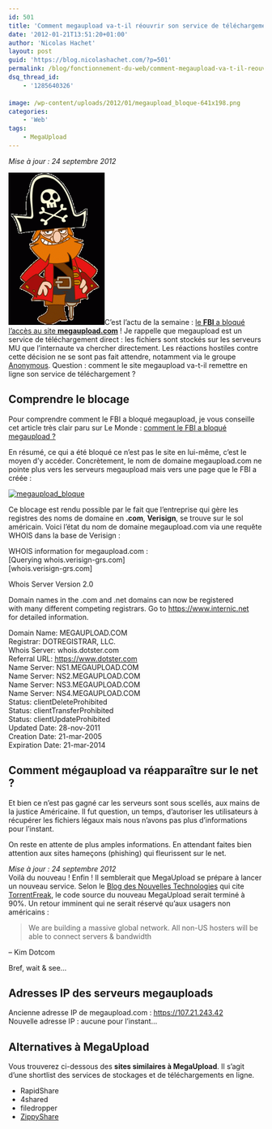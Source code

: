 ```yaml
---
id: 501
title: 'Comment megaupload va-t-il réouvrir son service de téléchargement ?'
date: '2012-01-21T13:51:20+01:00'
author: 'Nicolas Hachet'
layout: post
guid: 'https://blog.nicolashachet.com/?p=501'
permalink: /blog/fonctionnement-du-web/comment-megaupload-va-t-il-reouvrir-son-service-de-telechargement/
dsq_thread_id:
    - '1285640326'

image: /wp-content/uploads/2012/01/megaupload_bloque-641x198.png
categories:
    - 'Web'
tags:
    - MegaUpload
---
```


*Mise à jour : 24 septembre 2012*

![](/wp-content/uploads/2012/01/pirate-190x300.gif "pirate")C’est l’actu de la semaine : [le **FBI** a bloqué l’accès au site **megaupload.com**](https://www.lefigaro.fr/societes/2012/01/19/20005-20120119ARTFIG00753-la-justice-americaine-bloque-le-site-megaupload.php) ! Je rappelle que megaupload est un service de téléchargement direct : les fichiers sont stockés sur les serveurs MU que l’internaute va chercher directement. Les réactions hostiles contre cette décision ne se sont pas fait attendre, notamment via le groupe [Anonymous](https://www.franceinfo.fr/societe/fermeture-de-megaupload-anonymous-organise-la-riposte-504981-2012-01-21). Question : comment le site megaupload va-t-il remettre en ligne son service de téléchargement ?

## Comprendre le blocage

Pour comprendre comment le FBI a bloqué megaupload, je vous conseille cet article très clair paru sur Le Monde : [comment le FBI a bloqué megaupload ?](https://www.lemonde.fr/technologies/infographie/2012/01/20/comment-le-fbi-a-t-il-bloque-megaupload_1632639_651865.html)

En résumé, ce qui a été bloqué ce n’est pas le site en lui-même, c’est le moyen d’y accéder. Concrètement, le nom de domaine megaupload.com ne pointe plus vers les serveurs megaupload mais vers une page que le FBI a créée :


[![](/wp-content/uploads/2012/01/megaupload_bloque-300x225.png "megaupload_bloque")](/wp-content/uploads/2012/01/megaupload_bloque.png)

Ce blocage est rendu possible par le fait que l’entreprise qui gère les registres des noms de domaine en **.com**, **Verisign**, se trouve sur le sol américain. Voici l’état du nom de domaine megaupload.com via une requête WHOIS dans la base de Verisign :

WHOIS information for megaupload.com :  
[Querying whois.verisign-grs.com]  
[whois.verisign-grs.com]

Whois Server Version 2.0

Domain names in the .com and .net domains can now be registered  
with many different competing registrars. Go to https://www.internic.net  
for detailed information.

Domain Name: MEGAUPLOAD.COM  
Registrar: DOTREGISTRAR, LLC.  
Whois Server: whois.dotster.com  
Referral URL: https://www.dotster.com  
Name Server: NS1.MEGAUPLOAD.COM  
Name Server: NS2.MEGAUPLOAD.COM  
Name Server: NS3.MEGAUPLOAD.COM  
Name Server: NS4.MEGAUPLOAD.COM  
Status: clientDeleteProhibited  
Status: clientTransferProhibited  
Status: clientUpdateProhibited  
Updated Date: 28-nov-2011  
Creation Date: 21-mar-2005  
Expiration Date: 21-mar-2014



## Comment mégaupload va réapparaître sur le net ?

Et bien ce n’est pas gagné car les serveurs sont sous scellés, aux mains de la justice Américaine. Il fut question, un temps, d’autoriser les utilisateurs à récupérer les fichiers légaux mais nous n’avons pas plus d’informations pour l’instant.

On reste en attente de plus amples informations. En attendant faites bien attention aux sites hameçons (phishing) qui fleurissent sur le net.

*Mise à jour : 24 septembre 2012*  
Voilà du nouveau ! Enfin ! Il semblerait que MegaUpload se prépare à lancer un nouveau service. Selon le [Blog des Nouvelles Technologies](https://www.blog-nouvelles-technologies.fr/archives/18350/megaupload-serait-pret-a-faire-son-retour-son-code-source-termine-a-90/) qui cite [TorrentFreak](https://torrentfreak.com/megaupload-readies-for-comeback-code-90-done-120923/), le code source du nouveau MegaUpload serait terminé à 90%. Un retour imminent qui ne serait réservé qu’aux usagers non américains :

> We are building a massive global network. All non-US hosters will be able to connect servers &amp; bandwidth

– Kim Dotcom

Bref, wait &amp; see…

## Adresses IP des serveurs megauploads

Ancienne adresse IP de megaupload.com : <https://107.21.243.42>  
Nouvelle adresse IP : aucune pour l’instant…

## Alternatives à MegaUpload

Vous trouverez ci-dessous des **sites similaires à MegaUpload**. Il s’agit d’une shortlist des services de stockages et de téléchargements en ligne.

- RapidShare
- 4shared
- filedropper
- [ZippyShare](https://www.zippyshare.com/)
